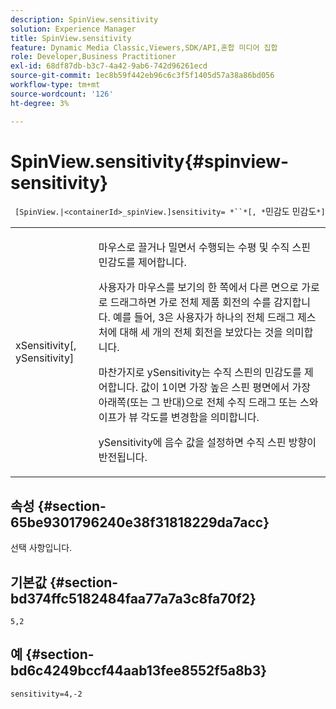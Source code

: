 ```yaml
---
description: SpinView.sensitivity
solution: Experience Manager
title: SpinView.sensitivity
feature: Dynamic Media Classic,Viewers,SDK/API,혼합 미디어 집합
role: Developer,Business Practitioner
exl-id: 68df87db-b3c7-4a42-9ab6-742d96261ecd
source-git-commit: 1ec8b59f442eb96c6c3f5f1405d57a38a86bd056
workflow-type: tm+mt
source-wordcount: '126'
ht-degree: 3%

---
```


# SpinView.sensitivity{#spinview-sensitivity}

` [SpinView.|<containerId>_spinView.]sensitivity= *``*[, *`민감도 민감도`*]`

<table id="table_18D47E7C6A2D4D68B94225CB621D5F7C"> 
 <tbody> 
  <tr> 
   <td colname="col1"> <p> <span class="codeph"><span class="varname"> xSensitivity</span>[,  <span class="varname"> ySensitivity</span>]</span> </p> </td> 
   <td colname="col2"> <p> 마우스로 끌거나 밀면서 수행되는 수평 및 수직 스핀 민감도를 제어합니다. </p> <p> <span class="codeph"> </span> 사용자가 마우스를 보기의 한 쪽에서 다른 면으로 가로로 드래그하면 가로 전체 제품 회전의 수를 감지합니다. 예를 들어, 3은 사용자가 하나의 전체 드래그 제스처에 대해 세 개의 전체 회전을 보았다는 것을 의미합니다. </p> <p>마찬가지로 <span class="codeph"> ySensitivity</span>는 수직 스핀의 민감도를 제어합니다. 값이 1이면 가장 높은 스핀 평면에서 가장 아래쪽(또는 그 반대)으로 전체 수직 드래그 또는 스와이프가 뷰 각도를 변경함을 의미합니다. </p> <p><span class="codeph"> ySensitivity</span>에 음수 값을 설정하면 수직 스핀 방향이 반전됩니다. </p> </td> 
  </tr> 
 </tbody> 
</table>

## 속성 {#section-65be9301796240e38f31818229da7acc}

선택 사항입니다.

## 기본값 {#section-bd374ffc5182484faa77a7a3c8fa70f2}

`5,2`

## 예 {#section-bd6c4249bccf44aab13fee8552f5a8b3}

`sensitivity=4,-2`

